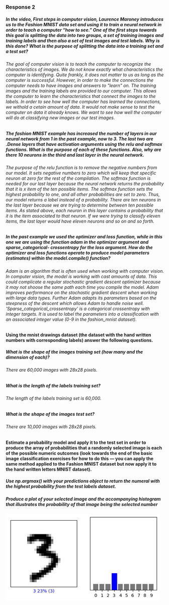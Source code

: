 ### Response 2

##### In the video, First steps in computer vision, Laurence Maroney introduces us to the Fashion MNIST data set and using it to train a neural network in order to teach a computer “how to see.” One of the first steps towards this goal is splitting the data into two groups, a set of training images and training labels and then also a set of test images and test labels. Why is this done? What is the purpose of splitting the data into a training set and a test set?

###### The goal of computer vision is to teach the computer to recognize the characteristics of images. We do not know exactly what characteristics the computer is identifying. Quite frankly, it does not matter to us as long as the computer is successful. However, in order to make the connections the computer needs to have images and answers to "learn" on. The training images and the training labels are provided to our computer. This allows the computer to learn the characteristics that connect the images to the labels. In order to see how well the computer has learned the connections, we withold a cetain amount of data. It would not make sense to test the computer on data it already knows. We want to see how well the computer will do at classifying new images or our test images.

##### The fashion MNIST example has increased the number of layers in our neural network from 1 in the past example, now to 3. The last two are .Dense layers that have activation arguments using the relu and softmax functions. What is the purpose of each of these functions. Also, why are there 10 neurons in the third and last layer in the neural network.

###### The purpose of the relu function is to remove the negative numbers from our model. It sets negative numbers to zero which will keep that specific neuron at zero for the rest of the compilation. The softmax function is needed for our last layer because the neural network returns the probability that it is x item of the ten possible items. The softmax function sets the highest probability to one, and all other probabilities are set to zero. Thus, our model returns a label instead of a probability. There are ten neurons in the last layer because we are trying to determine between ten possible items. As stated above, each neuron in this layer contains a probability that it is the item associated to that neuron. If we were trying to classify eleven items, the last layer would have eleven neurons and so on and so forth. 

##### In the past example we used the optimizer and loss function, while in this one we are using the function adam in the optimizer argument and sparse_categorical- crossentropy for the loss argument. How do the optimizer and loss functions operate to produce model parameters (estimates) within the model.compile() function?

###### Adam is an algorithm that is often used when working with computer vision. In computer vision, the model is working with cast amounts of data. This could complicate a regular stochastic gradient descent optimizer because it may not shoose the same path each time you compile the model. Adam improves performance on the stochastic gradient descent when working with large data types. Further Adam adapts its parameters based on the steepness of the descent which allows Adam to handle noise well. 'Sparse_categorical_crossentropy' is a categorical crossentropy with integer targets. It is used to label the parameters into a classification with an associated integer value (0-9 in the fashion_mnist dataset). 

#### Using the mnist drawings dataset (the dataset with the hand written numbers with corresponding labels) answer the following questions.
##### What is the shape of the images training set (how many and the dimension of each)?

###### There are 60,000 images with 28x28 pixels. 

##### What is the length of the labels training set?

###### The length of the labels training set is 60,000. 

##### What is the shape of the images test set?

###### There are 10,000 images with 28x28 pixels. 

#### Estimate a probability model and apply it to the test set in order to produce the array of probabilities that a randomly selected image is each of the possible numeric outcomes (look towards the end of the basic image classification exercises for how to do this — you can apply the same method applied to the Fashion MNIST dataset but now apply it to the hand written letters MNIST dataset).
##### Use np.argmax() with your predictions object to return the numeral with the highest probability from the test labels dataset.
##### Produce a plot of your selected image and the accompanying histogram that illustrates the probability of that image being the selected number

![](mnist_highest_prob_img.png)
